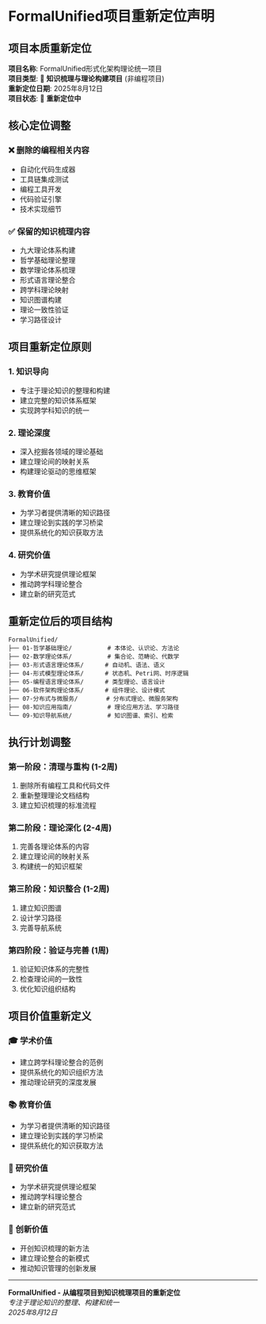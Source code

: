 # FormalUnified项目重新定位声明

## 项目本质重新定位

**项目名称**: FormalUnified形式化架构理论统一项目  
**项目类型**: 🧠 **知识梳理与理论构建项目** (非编程项目)  
**重新定位日期**: 2025年8月12日  
**项目状态**: 🔄 **重新定位中**

## 核心定位调整

### ❌ 删除的编程相关内容

- 自动化代码生成器
- 工具链集成测试
- 编程工具开发
- 代码验证引擎
- 技术实现细节

### ✅ 保留的知识梳理内容

- 九大理论体系构建
- 哲学基础理论整理
- 数学理论体系梳理
- 形式语言理论整合
- 跨学科理论映射
- 知识图谱构建
- 理论一致性验证
- 学习路径设计

## 项目重新定位原则

### 1. 知识导向

- 专注于理论知识的整理和构建
- 建立完整的知识体系框架
- 实现跨学科知识的统一

### 2. 理论深度

- 深入挖掘各领域的理论基础
- 建立理论间的映射关系
- 构建理论驱动的思维框架

### 3. 教育价值

- 为学习者提供清晰的知识路径
- 建立理论到实践的学习桥梁
- 提供系统化的知识获取方法

### 4. 研究价值

- 为学术研究提供理论框架
- 推动跨学科理论整合
- 建立新的研究范式

## 重新定位后的项目结构

```text
FormalUnified/
├── 01-哲学基础理论/          # 本体论、认识论、方法论
├── 02-数学理论体系/          # 集合论、范畴论、代数学
├── 03-形式语言理论体系/      # 自动机、语法、语义
├── 04-形式模型理论体系/      # 状态机、Petri网、时序逻辑
├── 05-编程语言理论体系/      # 类型理论、语言设计
├── 06-软件架构理论体系/      # 组件理论、设计模式
├── 07-分布式与微服务/        # 分布式理论、微服务架构
├── 08-知识应用指南/          # 理论应用方法、学习路径
└── 09-知识导航系统/          # 知识图谱、索引、检索
```

## 执行计划调整

### 第一阶段：清理与重构 (1-2周)

1. 删除所有编程工具和代码文件
2. 重新整理理论文档结构
3. 建立知识梳理的标准流程

### 第二阶段：理论深化 (2-4周)

1. 完善各理论体系的内容
2. 建立理论间的映射关系
3. 构建统一的知识框架

### 第三阶段：知识整合 (1-2周)

1. 建立知识图谱
2. 设计学习路径
3. 完善导航系统

### 第四阶段：验证与完善 (1周)

1. 验证知识体系的完整性
2. 检查理论间的一致性
3. 优化知识组织结构

## 项目价值重新定义

### 🎓 学术价值

- 建立跨学科理论整合的范例
- 提供系统化的知识组织方法
- 推动理论研究的深度发展

### 📚 教育价值

- 为学习者提供清晰的知识路径
- 建立理论到实践的学习桥梁
- 提供系统化的知识获取方法

### 🔬 研究价值

- 为学术研究提供理论框架
- 推动跨学科理论整合
- 建立新的研究范式

### 🌟 创新价值

- 开创知识梳理的新方法
- 建立理论整合的新模式
- 推动知识管理的创新发展

---

**FormalUnified - 从编程项目到知识梳理项目的重新定位**  
*专注于理论知识的整理、构建和统一*  
*2025年8月12日*
